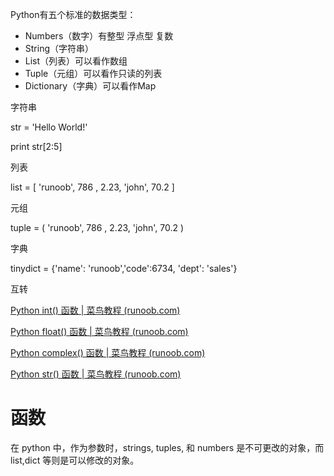 Python有五个标准的数据类型：

- Numbers（数字）有整型 浮点型 复数
- String（字符串）
- List（列表）可以看作数组
- Tuple（元组）可以看作只读的列表
- Dictionary（字典）可以看作Map

字符串

str = 'Hello World!'

print str[2:5]

列表

list = [ 'runoob', 786 , 2.23, 'john', 70.2 ]

元组

tuple = ( 'runoob', 786 , 2.23, 'john', 70.2 )

字典

tinydict = {'name': 'runoob','code':6734, 'dept': 'sales'}

互转

[Python int() 函数 | 菜鸟教程 (runoob.com)](https://www.runoob.com/python/python-func-int.html)

[Python float() 函数 | 菜鸟教程 (runoob.com)](https://www.runoob.com/python/python-func-float.html)

[Python complex() 函数 | 菜鸟教程 (runoob.com)](https://www.runoob.com/python/python-func-complex.html)

[Python str() 函数 | 菜鸟教程 (runoob.com)](https://www.runoob.com/python/python-func-str.html)





# 函数

在 python 中，作为参数时，strings, tuples, 和 numbers 是不可更改的对象，而 list,dict 等则是可以修改的对象。
